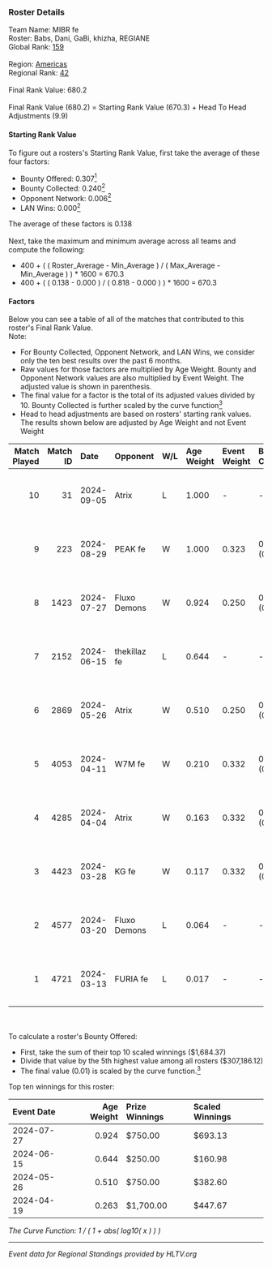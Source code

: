 ### Roster Details<br />
Team Name: MIBR fe<br />
Roster: Babs, Dani, GaBi, khizha, REGIANE<br />
Global Rank: [159](../../standings_global_2024_09_07.md)<br />
<br />
Region: [Americas]( ../../standings_americas_2024_09_07.md)<br />
Regional Rank: [42]( ../../standings_americas_2024_09_07.md)<br />
<br />
Final Rank Value:  680.2<br />
<br />
Final Rank Value (680.2) = Starting Rank Value (670.3) + Head To Head Adjustments (9.9)<br />

#### Starting Rank Value<br />
To figure out a rosters's Starting Rank Value, first take the average of these four factors:<br />
- Bounty Offered: 0.307[<sup>1</sup>](#table2)
- Bounty Collected: 0.240[<sup>2</sup>](#table1)
- Opponent Network: 0.006[<sup>2</sup>](#table1)
- LAN Wins: 0.000[<sup>2</sup>](#table1)

The average of these factors is 0.138<br />
<br />
Next, take the maximum and minimum average across all teams and compute the following:<br />
- 400 + ( ( Roster_Average - Min_Average ) / ( Max_Average - Min_Average ) ) * 1600 = 670.3
- 400 + ( ( 0.138 - 0.000 ) / ( 0.818 - 0.000 ) ) * 1600 = 670.3


#### Factors<br />
Below you can see a table of all of the matches that contributed to this roster's Final Rank Value.<br />
Note:<br />

- For Bounty Collected, Opponent Network, and LAN Wins, we consider only the ten best results over the past 6 months.
- Raw values for those factors are multiplied by Age Weight. Bounty and Opponent Network values are also multiplied by Event Weight. The adjusted value is shown in parenthesis.
- The final value for a factor is the total of its adjusted values divided by 10. Bounty Collected is further scaled by the curve function[<sup>3</sup>](#curveFunction)
- Head to head adjustments are based on rosters' starting rank values. The results shown below are adjusted by Age Weight and not Event Weight
<span id="table1"></span><br />


| Match Played | Match ID | Date       | Opponent     | W/L | Age Weight | Event Weight | Bounty Collected | Opponent Network | LAN Wins  | H2H Adj. | Roster                             |
| -: | -: | :- | :- | :- | :- | :- | :- | :- | :- | -: | :- |
|           10 |       31 | 2024-09-05 | Atrix        | L   | 1.000      | -            | -                | -                | -         |   -17.64 | Babs, Dani, GaBi, khizha, REGIANE  |
|            9 |      223 | 2024-08-29 | PEAK fe      | W   | 1.000      | 0.323        | 0.001 (0.000)    | 0.000 (0.000)    | 0 (0.000) |     8.27 | Babs, Dani, GaBi, khizha, REGIANE  |
|            8 |     1423 | 2024-07-27 | Fluxo Demons | W   | 0.924      | 0.250        | 0.027 (0.006)    | 0.178 (0.041)    | 0 (0.000) |    18.47 | Babs, Dani, ferzy, khizha, REGIANE |
|            7 |     2152 | 2024-06-15 | thekillaz fe | L   | 0.644      | -            | -                | -                | -         |   -11.48 | Babs, Dani, ferzy, khizha, REGIANE |
|            6 |     2869 | 2024-05-26 | Atrix        | W   | 0.510      | 0.250        | 0.002 (0.000)    | 0.101 (0.013)    | 0 (0.000) |     7.16 | Babs, Dani, ferzy, khizha, REGIANE |
|            5 |     4053 | 2024-04-11 | W7M fe       | W   | 0.210      | 0.332        | 0.001 (0.000)    | 0.013 (0.001)    | 0 (0.000) |     2.68 | Babs, Dani, ferzy, khizha, REGIANE |
|            4 |     4285 | 2024-04-04 | Atrix        | W   | 0.163      | 0.332        | 0.002 (0.000)    | 0.101 (0.005)    | 0 (0.000) |     2.33 | Babs, Dani, ferzy, khizha, REGIANE |
|            3 |     4423 | 2024-03-28 | KG fe        | W   | 0.117      | 0.332        | 0.001 (0.000)    | 0.000 (0.000)    | 0 (0.000) |     1.11 | Babs, Dani, ferzy, khizha, REGIANE |
|            2 |     4577 | 2024-03-20 | Fluxo Demons | L   | 0.064      | -            | -                | -                | -         |    -0.71 | Babs, Dani, ferzy, khizha, REGIANE |
|            1 |     4721 | 2024-03-13 | FURIA fe     | L   | 0.017      | -            | -                | -                | -         |    -0.30 | Babs, Dani, ferzy, khizha, REGIANE |

<br />
<span id="table2"></span><br />
To calculate a roster's Bounty Offered:<br />

- First, take the sum of their top 10 scaled winnings ($1,684.37)
- Divide that value by the 5th highest value among all rosters ($307,186.12)
- The final value (0.01) is scaled by the curve function.[<sup>3</sup>](#curveFunction)

Top ten winnings for this roster:<br />

| Event Date | Age Weight | Prize Winnings | Scaled Winnings |
| :- | -: | :- | :- |
| 2024-07-27 |      0.924 | $750.00        | $693.13         |
| 2024-06-15 |      0.644 | $250.00        | $160.98         |
| 2024-05-26 |      0.510 | $750.00        | $382.60         |
| 2024-04-19 |      0.263 | $1,700.00      | $447.67         |


<span id="curveFunction"></span>_The Curve Function: 1 / ( 1 + abs( log10( x ) ) )_<br />

---
_Event data for Regional Standings provided by HLTV.org_<br />
